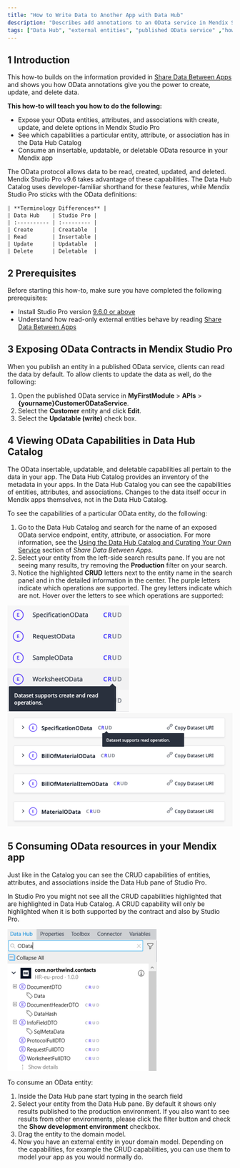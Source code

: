 ```yaml
---
title: "How to Write Data to Another App with Data Hub"
description: "Describes add annotations to an OData service in Mendix Studio Pro, see external entities with these features in the Data Hub Catalog, and use them to build your app."
tags: ["Data Hub", "external entities", "published OData service" ,"how to","OData", "Data Hub Catalog"]
---
```


## 1 Introduction

This how-to builds on the information provided in [Share Data Between Apps](/data-hub/share-data/) and shows you how OData annotations give you the power to create, update, and delete data.

**This how-to will teach you how to do the following:**

* Expose your OData entities, attributes, and associations with create, update, and delete options in Mendix Studio Pro
* See which capabilities a particular entity, attribute, or association has in the Data Hub Catalog
* Consume an insertable, updatable, or deletable OData resource in your Mendix app

The OData protocol allows data to be read, created, updated, and deleted. Mendix Studio Pro v9.6 takes advantage of these capabilities. The Data Hub Catalog uses developer-familiar shorthand for these features, while Mendix Studio Pro sticks with the OData definitions: 

    | **Terminology Differences** |
    | Data Hub    | Studio Pro |
    | :---------- | :--------- |
    | Create      | Creatable  |
    | Read        | Insertable |
    | Update      | Updatable  |
    | Delete      | Deletable  |

## 2 Prerequisites

Before starting this how-to, make sure you have completed the following prerequisites:

* Install Studio Pro version [9.6.0 or above](https://marketplace.mendix.com/link/studiopro/)
* Understand how read-only external entities behave by reading [Share Data Between Apps](/data-hub/share-data/)

## 3 Exposing OData Contracts in Mendix Studio Pro

When you publish an entity in a published OData service, clients can read the data by default. To allow clients to update the data as well, do the following:

1. Open the published OData service in **MyFirstModule** > **APIs** > **{yourname}CustomerODataService**.
1. Select the **Customer** entity and click **Edit**.
1. Select the **Updatable (write)** check box.

## 4 Viewing OData Capabilities in Data Hub Catalog

The OData insertable, updatable, and deletable capabilities all pertain to the data in your app. The Data Hub Catalog provides an inventory of the metadata in your apps. In the Data Hub Catalog you can see the capabilities of entities, attributes, and associations. Changes to the data itself occur in Mendix apps themselves, not in the Data Hub Catalog.

To see the capabilities of a particular OData entity, do the following: 

1. Go to the Data Hub Catalog and search for the name of an exposed OData service endpoint, entity, attribute, or association. For more information, see the [Using the Data Hub Catalog and Curating Your Own Service](/data-hub/share-data#use-and-curate) section of *Share Data Between Apps*.
1. Select your entity from the left-side search results pane. If you are not seeing many results, try removing the **Production** filter on your search.
1. Notice the highlighted **CRUD** letters next to the entity name in the search panel and in the detailed information in the center. The purple letters indicate which operations are supported. The grey letters indicate which are not. Hover over the letters to see which operations are supported:

![entity capabilities](attachments/left-panel-crud.png)
![entity capabilities](attachments/center-panel-crud.png)

## 5 Consuming OData resources in your Mendix app

Just like in the Catalog you can see the CRUD capabilities of entities, attributes, and associations inside the Data Hub pane of Studio Pro.

In Studio Pro you might not see all the CRUD capabilities highlighted that are highlighted in Data Hub Catalog. A CRUD capability will only be highlighted when it is both supported by the contract and also by Studio Pro.
 
![crud capabilities](attachments/crud-capabilities.png)

To consume an OData entity:
 1. Inside the Data Hub pane start typing in the search field
 2. Select your entity from the Data Hub pane. By default it shows only results published to the production environment. If you also want to see results from other environments, please click the filter button and check the **Show development environment** checkbox.
 3. Drag the entity to the domain model.
 4. Now you have an external entity in your domain model. Depending on the capabilities, for example the CRUD capabilities, you can use them to model your app as you would normally do.
